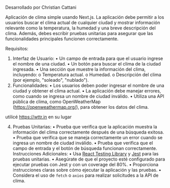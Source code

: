 Desarrollado por Christian Cattani

Aplicación de clima simple usando Next.js. La aplicación debe permitir a los
usuarios buscar el clima actual de cualquier ciudad y mostrar información relevante como
la temperatura, la humedad y una breve descripción del clima. Además, debes escribir
pruebas unitarias para asegurar que las funcionalidades principales funcionen
correctamente.

Requisitos:
1. Interfaz de Usuario:
• Un campo de entrada para que el usuario ingrese el nombre de una ciudad.
• Un botón para buscar el clima de la ciudad ingresada.
• Una sección que muestre la información del clima, incluyendo:
o Temperatura actual.
o Humedad.
o Descripción del clima (por ejemplo, "soleado", "nublado").
2. Funcionalidades:
• Los usuarios deben poder ingresar el nombre de una ciudad y obtener el clima
actual.
• La aplicación debe manejar errores, como cuando se ingresa un nombre de ciudad
inválido.
• Utiliza una API pública de clima, como OpenWeatherMap
(https://openweathermap.org/), para obtener los datos del clima.

utilicé https://wttr.in en su lugar

4. Pruebas Unitarias:
• Prueba que verifica que la aplicación muestra la información del clima
correctamente después de una búsqueda exitosa.
• Prueba que verifica que se maneja correctamente un error cuando se ingresa un
nombre de ciudad inválido.
• Prueba que verifica que el campo de entrada y el botón de búsqueda funcionan
correctamente.
Instrucciones Adicionales:
• Usa [React Testing Library](https://testing-library.com/react) y
[Jest](https://jestjs.io/) para las pruebas unitarias.
• Asegúrate de que el proyecto esté configurado para ejecutar pruebas con Jest y con
un coverage del 80%.
• Proporciona instrucciones claras sobre cómo ejecutar la aplicación y las pruebas.
• Considera el uso de `fetch` o `axios` para realizar solicitudes a la API de clima.
